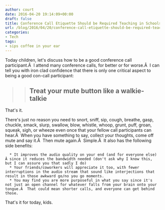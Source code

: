```yaml
---
author: court
date: 2016-04-20 19:14:09+00:00
draft: false
title: Conference Call Etiquette Should be Required Teaching in Schools
url: /blog/2016/04/20/conference-call-etiquette-should-be-required-teaching-in-schools/
categories:
- Tech
tags:
- sips coffee in your ear
---
```


Today children, let's discuss how to be a good conference call participant.Â  I attend many conference calls, for better or for worse.Â  I can tell you with iron clad confidence that there is only one critical aspect to being a good con-call participant:


<blockquote>

> 
> ## **Treat your mute button like a walkie-talkie**
> 
> 
</blockquote>


That's it.

There's just no reason you need to snort, sniff, sip, cough, breathe, gasp, chuckle, smack, slurp, swallow, blow, whistle, whoop, grunt, puff, groan, squeak, sigh, or wheeze even once that your fellow call participants can hear.Â  When you have something to say, collect your thoughts, come off mute and say it.Â  Then mute again.Â  Simple.Â  It also has the following side benefits:



 	  * It improves the audio quality on your end (and for everyone else) Â since it reduces the bandwidth needed (don't ask why I know this, but I can assure you that sadly I do)
 	  * Your friends/coworkers will appreciate it too, with fewer interruptions in the audio stream that sound like interjections that result in those awkward go/no you go moments.
 	  * You may find you are more purposeful in what you say since it's not just an open channel for whatever falls from your brain onto your tongue.Â  That could mean shorter calls, and everyone can get behind those.

That's it for today, kids.
